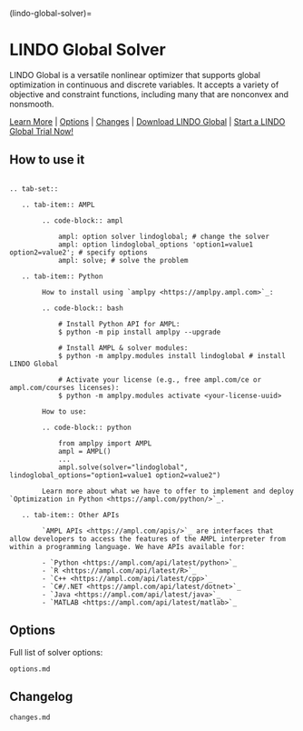 (lindo-global-solver)=

# LINDO Global Solver

LINDO Global is a versatile nonlinear optimizer that supports global optimization in continuous and discrete variables. It accepts a variety of objective and constraint functions, including many that are nonconvex and nonsmooth.

[Learn More](https://ampl.com/products/solvers/solvers-we-sell/lindoglobal/)
| [Options](options.md)
| [Changes](changes.md)
| [Download LINDO Global](https://portal.ampl.com/user/ampl/download/lindoglobal)
| [Start a LINDO Global Trial Now!](https://portal.ampl.com/user/ampl/request/amplce/trial?solver=lindoglobal)

## How to use it

```{eval-rst}

.. tab-set::

   .. tab-item:: AMPL

        .. code-block:: ampl

            ampl: option solver lindoglobal; # change the solver
            ampl: option lindoglobal_options 'option1=value1 option2=value2'; # specify options
            ampl: solve; # solve the problem

   .. tab-item:: Python
   
        How to install using `amplpy <https://amplpy.ampl.com>`_:

        .. code-block:: bash

            # Install Python API for AMPL:
            $ python -m pip install amplpy --upgrade

            # Install AMPL & solver modules:
            $ python -m amplpy.modules install lindoglobal # install LINDO Global

            # Activate your license (e.g., free ampl.com/ce or ampl.com/courses licenses):
            $ python -m amplpy.modules activate <your-license-uuid>

        How to use:

        .. code-block:: python

            from amplpy import AMPL
            ampl = AMPL()
            ...
            ampl.solve(solver="lindoglobal", lindoglobal_options="option1=value1 option2=value2")

        Learn more about what we have to offer to implement and deploy `Optimization in Python <https://ampl.com/python/>`_.

   .. tab-item:: Other APIs

        `AMPL APIs <https://ampl.com/apis/>`_ are interfaces that allow developers to access the features of the AMPL interpreter from within a programming language. We have APIs available for:

        - `Python <https://ampl.com/api/latest/python>`_
        - `R <https://ampl.com/api/latest/R>`_
        - `C++ <https://ampl.com/api/latest/cpp>`_
        - `C#/.NET <https://ampl.com/api/latest/dotnet>`_
        - `Java <https://ampl.com/api/latest/java>`_
        - `MATLAB <https://ampl.com/api/latest/matlab>`_
```

## Options

Full list of solver options:
```{toctree}
options.md
```

## Changelog

```{toctree}
changes.md
```
